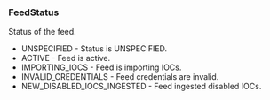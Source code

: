 ### FeedStatus
Status of the feed.

- UNSPECIFIED - Status is UNSPECIFIED.
- ACTIVE - Feed is active.
- IMPORTING_IOCS - Feed is importing IOCs.
- INVALID_CREDENTIALS - Feed credentials are invalid.
- NEW_DISABLED_IOCS_INGESTED - Feed ingested disabled IOCs.
